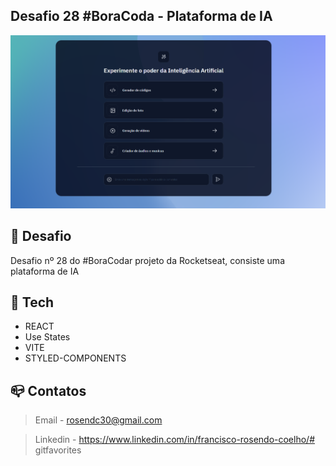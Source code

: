## Desafio 28 #BoraCoda - Plataforma de IA

![Preview](./.github/preview.png)

## :dart:  Desafio

Desafio nº 28 do #BoraCodar projeto da Rocketseat, consiste uma plataforma de IA

## :nut_and_bolt: Tech

* REACT
* Use States
* VITE
* STYLED-COMPONENTS 

## :mailbox_closed: Contatos

> Email - rosendc30@gmail.com

> Linkedin - https://www.linkedin.com/in/francisco-rosendo-coelho/# gitfavorites